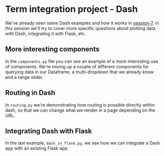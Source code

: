 # Term integration project - Dash

We've already seen some Dash examples and how it works in
[session-7][session-7], in this session we'll try to cover more
specific questions about plotting data with Dash, integrating it with
Flask, etc.

## More interesting components

In the `components.py` file you can see an example of a more
interesting use of components.  We're mixing up a couple of different
components for querying data in our Dataframe, a multi-dropdown that
we already know and a range slider.

## Routing in Dash

In `routing.py` we're demonstrating how routing is possible directly
within dash, so that we can change what we render in a page depending
on the URL.

## Integrating Dash with Flask

In the last example, `dash_in_flask.py`, we see how we can integrate a
Dash app with an existing Flask app.


[session-7]: https://github.com/mcsbt-advanced-python-2020/session-7
